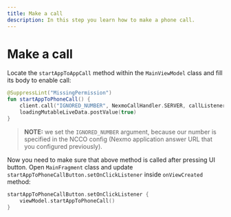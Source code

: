 ```yaml
---
title: Make a call
description: In this step you learn how to make a phone call.
---
```


# Make a call

Locate the `startAppToAppCall` method within the `MainViewModel` class and fill its body to enable call:

```kotlin
@SuppressLint("MissingPermission")
fun startAppToPhoneCall() {
    client.call("IGNORED_NUMBER", NexmoCallHandler.SERVER, callListener)
    loadingMutableLiveData.postValue(true)
}
```

> **NOTE:** we set the `IGNORED_NUMBER` argument, because our number is specified in the NCCO config (Nexmo application answer URL that you configured previously).

Now you need to make sure that above method is called after pressing UI button. Open `MainFragment` class and update `startAppToPhoneCallButton.setOnClickListener` inside `onViewCreated` method:

```kotlin
startAppToPhoneCallButton.setOnClickListener {
    viewModel.startAppToPhoneCall()
}
```
